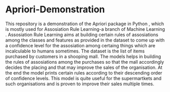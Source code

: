 # Apriori-Demonstration
This repository is a demonstration of the Apriori package in Python , which is mostly used for Assosiation Rule Learning-a branch of Machine Learning .
Assosiation Rule Learning aims at building certain rules of assosiations among the classes and features as provided in the dataset to come up with a confidence level for the assosiation among certaing things which are incalculable to humans sometimes.
The dataset is the list of items purchased by customers in a shooping mall. The models helps in building the rules of assosiations among the purchases so that the mall accordingly decides the placing and that may improve the sales of the organisation.
At the end the model prints certain rules according to their descending order of confidence levels.
This model is quite useful for the supermartkets and such organisations and is proven to improve their sales multiple times.

